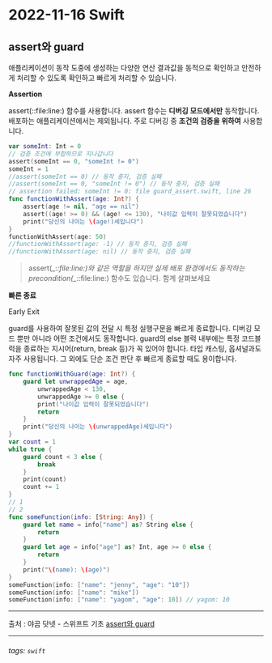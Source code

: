# 2022-11-16 Swift

## assert와 guard

애플리케이션이 동작 도중에 생성하는 다양한 연산 결과값을 동적으로 확인하고 안전하게 처리할 수 있도록 확인하고 빠르게 처리할 수 있습니다.

**Assertion**

assert(::file:line:) 함수를 사용합니다. assert 함수는 **디버깅 모드에서만** 동작합니다. 배포하는 애플리케이션에서는 제외됩니다. 주로 디버깅 중 **조건의 검증을 위하여** 사용합니다.

```swift
var someInt: Int = 0
// 검증 조건에 부합하므로 지나갑니다
assert(someInt == 0, "someInt != 0")
someInt = 1
//assert(someInt == 0) // 동작 중지, 검증 실패
//assert(someInt == 0, "someInt != 0") // 동작 중지, 검증 실패
// assertion failed: someInt != 0: file guard_assert.swift, line 26
func functionWithAssert(age: Int?) {
    assert(age != nil, "age == nil")
    assert((age! >= 0) && (age! <= 130), "나이값 입력이 잘못되었습니다")
    print("당신의 나이는 \(age!)세입니다")
}
functionWithAssert(age: 50)
//functionWithAssert(age: -1) // 동작 중지, 검증 실패
//functionWithAssert(age: nil) // 동작 중지, 검증 실패
```

> assert(\_:_:file:line:)와 같은 역할을 하지만 실제 배포 환경에서도 동작하는 precondition(\_:_:file:line:) 함수도 있습니다. 함계 살펴보세요

**빠른 종료**

Early Exit

guard를 사용하여 잘못된 값의 전달 시 특정 실행구문을 빠르게 종료합니다. 디버깅 모드 뿐만 아니라 어떤 조건에서도 동작합니다. guard의 else 블럭 내부에는 특정 코드블럭을 종료하는 지시어(return, break 등)가 꼭 있어야 합니다. 타입 캐스팅, 옵셔널과도 자주 사용됩니다. 그 외에도 단순 조건 판단 후 빠르게 종료할 때도 용이합니다.

```swift
func functionWithGuard(age: Int?) {
    guard let unwrappedAge = age,
        unwrappedAge < 130,
        unwrappedAge >= 0 else {
        print("나이값 입력이 잘못되었습니다")
        return
    }
    print("당신의 나이는 \(unwrappedAge)세입니다")
}
var count = 1
while true {
    guard count < 3 else {
        break
    }
    print(count)
    count += 1
}
// 1
// 2
func someFunction(info: [String: Any]) {
    guard let name = info["name"] as? String else {
        return
    }
    guard let age = info["age"] as? Int, age >= 0 else {
        return
    }
    print("\(name): \(age)")
}
someFunction(info: ["name": "jenny", "age": "10"])
someFunction(info: ["name": "mike"])
someFunction(info: ["name": "yagom", "age": 10]) // yagom: 10
```

---
출처 : 야곰 닷넷 - 스위프트 기초 [assert와 guard](https://yagom.net/courses/swift-basic/lessons/assert%ec%99%80-guard/)
___

###### tags: `swift`
